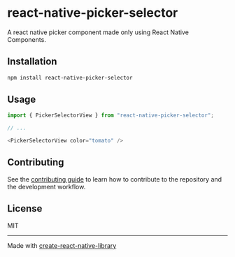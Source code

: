 # react-native-picker-selector

A react native picker component made only using React Native Components.

## Installation

```sh
npm install react-native-picker-selector
```

## Usage

```js
import { PickerSelectorView } from "react-native-picker-selector";

// ...

<PickerSelectorView color="tomato" />
```

## Contributing

See the [contributing guide](CONTRIBUTING.md) to learn how to contribute to the repository and the development workflow.

## License

MIT

---

Made with [create-react-native-library](https://github.com/callstack/react-native-builder-bob)

